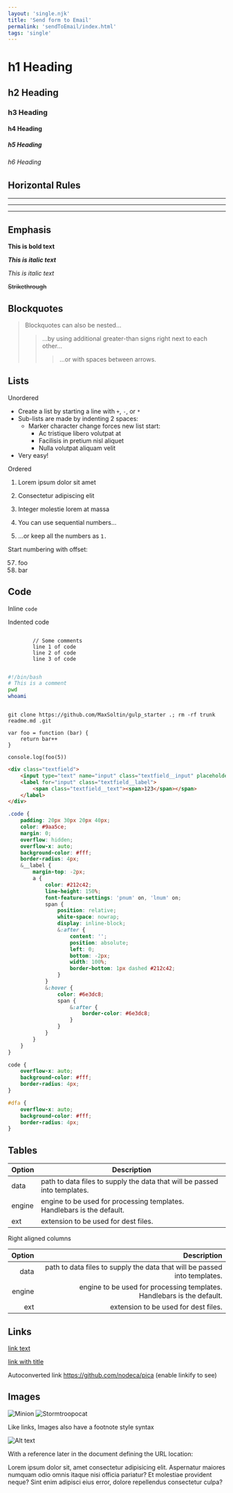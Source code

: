 ```yaml
---
layout: 'single.njk'
title: 'Send form to Email'
permalink: 'sendToEmail/index.html'
tags: 'single'
---
```


# h1 Heading

## h2 Heading

### h3 Heading

#### h4 Heading

##### h5 Heading

###### h6 Heading

## Horizontal Rules

---

---

---

## Emphasis

**This is bold text**

**_This is italic text_**

_This is italic text_

~~Strikethrough~~

## Blockquotes

> Blockquotes can also be nested...
>
> > ...by using additional greater-than signs right next to each other...
> >
> > > ...or with spaces between arrows.

## Lists

Unordered

- Create a list by starting a line with `+`, `-`, or `*`
- Sub-lists are made by indenting 2 spaces:
  - Marker character change forces new list start:
    - Ac tristique libero volutpat at
    * Facilisis in pretium nisl aliquet
    - Nulla volutpat aliquam velit
- Very easy!

Ordered

1. Lorem ipsum dolor sit amet
2. Consectetur adipiscing elit
3. Integer molestie lorem at massa

4. You can use sequential numbers...
5. ...or keep all the numbers as `1.`

Start numbering with offset:

57. foo
1. bar

## Code

Inline `code`

Indented code

```text

		// Some comments
		line 1 of code
		line 2 of code
		line 3 of code

```

```bash

#!/bin/bash
# This is a comment
pwd
whoami

```

```text

git clone https://github.com/MaxSoltin/gulp_starter .; rm -rf trunk readme.md .git

```

``` JS
var foo = function (bar) {
	return bar++
}

console.log(foo(5))
```

```HTML
<div class="textfield">
	<input type="text" name="input" class="textfield__input" placeholder="" autocomplete="on" required data-index="1" id="input" />
	<label for="input" class="textfield__label">
		<span class="textfield__text"><span>123</span></span>
	</label>
</div>
```

```SCSS
.code {
	padding: 20px 30px 20px 40px;
	color: #9aa5ce;
	margin: 0;
	overflow: hidden;
	overflow-x: auto;
	background-color: #fff;
	border-radius: 4px;
	&__label {
		margin-top: -2px;
		a {
			color: #212c42;
			line-height: 150%;
			font-feature-settings: 'pnum' on, 'lnum' on;
			span {
				position: relative;
				white-space: nowrap;
				display: inline-block;
				&:after {
					content: '';
					position: absolute;
					left: 0;
					bottom: -2px;
					width: 100%;
					border-bottom: 1px dashed #212c42;
				}
			}
			&:hover {
				color: #6e3dc8;
				span {
					&:after {
						border-color: #6e3dc8;
					}
				}
			}
		}
	}
}

code {
	overflow-x: auto;
	background-color: #fff;
	border-radius: 4px;
}

#dfa {
	overflow-x: auto;
	background-color: #fff;
	border-radius: 4px;
}
```

## Tables

| Option | Description |
| ------ | ----------- |
| data   | path to data files to supply the data that will be passed into templates. |
| engine | engine to be used for processing templates. Handlebars is the default. |
| ext    | extension to be used for dest files. |

Right aligned columns

| Option | Description |
| ------:| -----------:|
| data   | path to data files to supply the data that will be passed into templates. |
| engine | engine to be used for processing templates. Handlebars is the default. |
| ext    | extension to be used for dest files. |


## Links

[link text](http://dev.nodeca.com)

[link with title](http://nodeca.github.io/pica/demo/ "title text!")

Autoconverted link https://github.com/nodeca/pica (enable linkify to see)

## Images

![Minion](https://octodex.github.com/images/minion.png)
![Stormtroopocat](https://octodex.github.com/images/stormtroopocat.jpg "The Stormtroopocat")

Like links, Images also have a footnote style syntax

![Alt text][id]

With a reference later in the document defining the URL location:

[id]: https://octodex.github.com/images/dojocat.jpg  "The Dojocat"


Lorem ipsum dolor sit, amet consectetur adipisicing elit. Aspernatur maiores numquam odio omnis itaque nisi officia pariatur? Et molestiae provident neque? Sint enim adipisci eius error, dolore repellendus consectetur culpa?
